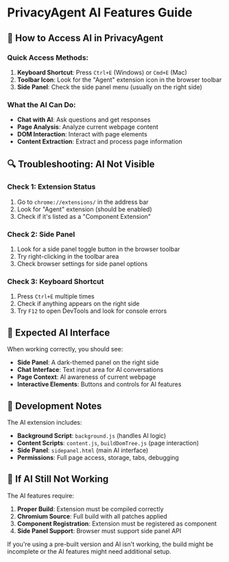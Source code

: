 # PrivacyAgent AI Features Guide

## 🤖 How to Access AI in PrivacyAgent

### Quick Access Methods:
1. **Keyboard Shortcut**: Press `Ctrl+E` (Windows) or `Cmd+E` (Mac)
2. **Toolbar Icon**: Look for the "Agent" extension icon in the browser toolbar
3. **Side Panel**: Check the side panel menu (usually on the right side)

### What the AI Can Do:
- **Chat with AI**: Ask questions and get responses
- **Page Analysis**: Analyze current webpage content
- **DOM Interaction**: Interact with page elements
- **Content Extraction**: Extract and process page information

## 🔍 Troubleshooting: AI Not Visible

### Check 1: Extension Status
1. Go to `chrome://extensions/` in the address bar
2. Look for "Agent" extension (should be enabled)
3. Check if it's listed as a "Component Extension"

### Check 2: Side Panel
1. Look for a side panel toggle button in the browser toolbar
2. Try right-clicking in the toolbar area
3. Check browser settings for side panel options

### Check 3: Keyboard Shortcut
1. Press `Ctrl+E` multiple times
2. Check if anything appears on the right side
3. Try `F12` to open DevTools and look for console errors

## 🚀 Expected AI Interface

When working correctly, you should see:
- **Side Panel**: A dark-themed panel on the right side
- **Chat Interface**: Text input area for AI conversations
- **Page Context**: AI awareness of current webpage
- **Interactive Elements**: Buttons and controls for AI features

## 🔧 Development Notes

The AI extension includes:
- **Background Script**: `background.js` (handles AI logic)
- **Content Scripts**: `content.js`, `buildDomTree.js` (page interaction)
- **Side Panel**: `sidepanel.html` (main AI interface)
- **Permissions**: Full page access, storage, tabs, debugging

## 📝 If AI Still Not Working

The AI features require:
1. **Proper Build**: Extension must be compiled correctly
2. **Chromium Source**: Full build with all patches applied
3. **Component Registration**: Extension must be registered as component
4. **Side Panel Support**: Browser must support side panel API

If you're using a pre-built version and AI isn't working, the build might be incomplete or the AI features might need additional setup.